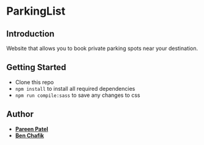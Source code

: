 # ParkingList


## **Introduction**

Website that allows you to book private parking spots near your destination. 

## **Getting Started**
- Clone this repo
- `npm install` to install all required dependencies
- `npm run compile:sass` to save any changes to css

## **Author**
- [**Pareen Patel**](https://www.linkedin.com/in/pareen-patel/)
- [**Ben Chafik**](https://www.linkedin.com/in/aymane-chafik-ben/)
